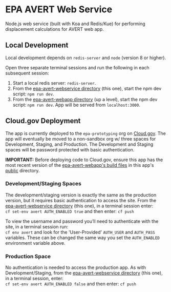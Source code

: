 # EPA AVERT Web Service

Node.js web service (built with Koa and Redis/Kue) for performing displacement calculations for AVERT web app.

## Local Development
Local development depends on `redis-server` and `node` (version 8 or higher).

Open three separate terminal sessions and run the following in each subsequent session:
1. Start a local redis server: `redis-server`.
2. From the [epa-avert-webservice directory](/epa-avert-webservice) (this one), start the npm dev script: `npm run dev`.
2. From the [epa-avert-webapp directory](/epa-avert-webapp) (up a level), start the npm dev script: `npm run dev`. App will be served from `localhost:3000`.

## Cloud.gov Deployment
The app is currently deployed to the `epa-prototyping` org on [Cloud.gov](https://cloud.gov/). The app will eventually be moved to a non-sandbox org w/ three spaces for Development, Staging, and Production. The Development and Staging spaces will be password protected with basic authentication.

**IMPORTANT:** Before deploying code to Cloud.gov, ensure this app has the most recent version of the [epa-avert-webapp's build files](/epa-avert-webapp/build) in this app's [public](/epa-avert-webservice/public) directory.

### Development/Staging Spaces
The development/staging version is exactly the same as the production version, but it requires basic authentication to access the site. From the [epa-avert-webservice directory](/epa-avert-webservice) (this one), in a terminal session enter:    
`cf set-env avert AUTH_ENABLED true` and then enter: `cf push`

To view the username and password you’ll need to authenticate with the site, in a terminal session run:    
`cf env avert` and look for the 'User-Provided' `AUTH_USER` and `AUTH_PASS` variables. These can be changed the same way you set the `AUTH_ENABLED` environment variable above.

### Production Space
No authentication is needed to access the production app. As with Development/Staging, from the [epa-avert-webservice directory](/epa-avert-webservice) (this one), in a terminal session, enter:    
`cf set-env avert AUTH_ENABLED false` and then enter: `cf push`
